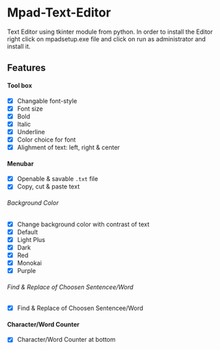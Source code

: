 # Mpad-Text-Editor
Text Editor using tkinter module from python. In order to install the Editor right click on mpadsetup.exe file and click on run as administrator and install it.

## Features

#### Tool box 
- [x] Changable font-style
- [x] Font size
- [x] Bold
- [x] Italic
- [x] Underline
- [x] Color choice for font
- [x] Alighment of text: left, right & center

#### Menubar 
- [x] Openable & savable ```.txt``` file
- [x] Copy, cut & paste text

###### Background Color
- [x] Change background color with contrast of text
- [x] Default
- [x] Light Plus
- [x] Dark
- [x] Red
- [x] Monokai
- [x] Purple

###### Find & Replace of Choosen Sentencee/Word
- [x] Find & Replace of Choosen Sentencee/Word

#### Character/Word Counter
- [x] Character/Word Counter at bottom


